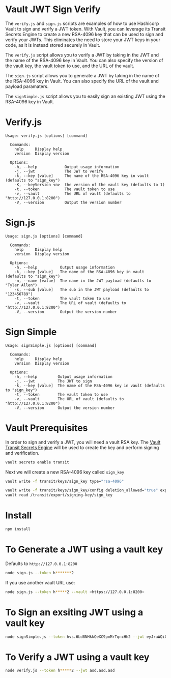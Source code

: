 # Vault JWT Sign Verify
The `verify.js` and `sign.js` scripts are examples of how to use Hashicorp Vault to sign and verify a JWT token. With Vault, you can leverage its Transit Secrets Engine to create a new RSA-4096 key that can be used to sign and verify your JWTs. This eliminates the need to store your JWT keys in your code, as it is instead stored securely in Vault.

The `verify.js` script allows you to verify a JWT by taking in the JWT and the name of the RSA-4096 key in Vault. You can also specify the version of the vault key, the vault token to use, and the URL of the vault.

The `sign.js` script allows you to generate a JWT by taking in the name of the RSA-4096 key in Vault. You can also specify the URL of the vault and payload paramaters.

The `signSimple.js` script allows you to easily sign an existing JWT using the RSA-4096 key in Vault.

# Verify.js
```
Usage: verify.js [options] [command]
  
  Commands:
    help     Display help
    version  Display version
  
  Options:
    -h, --help            Output usage information
    -j, --jwt             The JWT to verify
    -k, --key [value]     The name of the RSA-4096 key in vault (defaults to "sign_key")
    -K, --keyVersion <n>  the version of the vault key (defaults to 1)
    -t, --token           The vault token to use
    -v, --vault           The URL of vault (defaults to "http://127.0.0.1:8200")
    -V, --version         Output the version number
```

# Sign.js
```
Usage: sign.js [options] [command]
  
  Commands:
    help     Display help
    version  Display version
  
  Options:
    -h, --help          Output usage information
    -k, --key [value]   The name of the RSA-4096 key in vault (defaults to "sign_key")
    -n, --name [value]  The name in the JWT payload (defaults to "Tyler Allen")
    -s, --sub [value]   The sub in the JWT payload (defaults to "123456789")
    -t, --token         The vault token to use
    -v, --vault         The URL of vault (defaults to "http://127.0.0.1:8200")
    -V, --version       Output the version number
```

# Sign Simple
```
Usage: signSimple.js [options] [command]
  
  Commands:
    help     Display help
    version  Display version
  
  Options:
    -h, --help         Output usage information
    -j, --jwt          The JWT to sign
    -k, --key [value]  The name of the RSA-4096 key in vault (defaults to "sign_key")
    -t, --token        The vault token to use
    -v, --vault        The URL of vault (defaults to "http://127.0.0.1:8200")
    -V, --version      Output the version number
```

# Vault Prerequisites
In order to sign and verify a JWT, you will need a vault RSA key. The [Vault Transit Secrets Engine](https://developer.hashicorp.com/vault/docs/secrets/transit) will be used to create the key and perform signing and verification.  
```bash
vault secrets enable transit
```

Next we will create a new RSA-4096 key called `sign_key`
```bash
vault write -f transit/keys/sign_key type="rsa-4096"

vault write -f transit/keys/sign_key/config deletion_allowed="true" exportable="true"
vault read /transit/export/signing-key/sign_key
```

# Install
```bash
npm install
```

# To Generate a JWT using a vault key
Defaults to `http://127.0.0.1:8200`
```bash
node sign.js --token h*******2
```

If you use another vault URL use:
```bash
node sign.js --token h*****2 --vault <https://127.0.0.1:8200>
```

# To Sign an exsiting JWT using a vault key
```bash
node signSimple.js --token hvs.6Ld8NHkkQeXC9pmMrTqncHh2 --jwt eyJraWQiOiJrZXlOYW1lX2tleVZlcnNpb24iLCJhbGciOiJSUzI1NiJ9.eyJzdWIiOiIxMjM0NTY3ODkiLCJuYW1lIjoiVHlsZXIgQWxsZW4iLCJpYXQiOjE2Nzk0MDU4NTg2MDF9
```

# To Verify a JWT using a vault key
```bash
node verify.js --token h*****2 --jwt asd.asd.asd
```